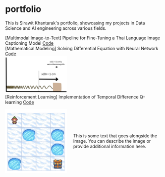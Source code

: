 # portfolio

This is Sirawit Khantarak's portfolio, showcasing my projects in Data Science and AI engineering across various fields.

[Multimodal:Image-to-Text] Pipeline for Fine-Tuning a Thai Language Image Captioning Model [Code](https://github.com/lesinthome/portfolio/blob/main/showcase_blip2_imgcapt4th.ipynb)<br>
[Mathematical Modeling] Solving Differential Equation with Neural Network [Code](https://github.com/lesinthome/portfolio/blob/main/lagaris_method_pytorch.ipynb)<br>
<img src="https://github.com/lesinthome/portfolio/blob/main/images/mass_spring.png" alt="Mass-Spring System" width="200" /><br>
[Reinforcement Learning] Implementation of Temporal Difference Q-learning [Code](https://github.com/lesinthome/portfolio/blob/main/frozen_lake_offpolicy_td_qlearning.ipynb)<br>
<div style="display: flex; align-items: center;">
  <img src="https://github.com/lesinthome/portfolio/blob/main/frozen_lake.png" alt="Frozen Lake" width="200" style="margin-right: 20px;"/>
  <p>This is some text that goes alongside the image. You can describe the image or provide additional information here.</p>
</div>
